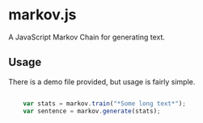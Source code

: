 # markov.js

A JavaScript Markov Chain for generating text.

## Usage

There is a demo file provided, but usage is fairly simple.

```javascript

	var stats = markov.train("*Some long text*");
	var sentence = markov.generate(stats);

```